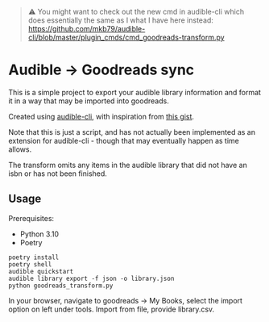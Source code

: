 > :warning: You might want to check out the new cmd in audible-cli which does essentially the same as I what I have here instead:
https://github.com/mkb79/audible-cli/blob/master/plugin_cmds/cmd_goodreads-transform.py

# Audible -> Goodreads sync

This is a simple project to export your audible library information and format it in a way that may be imported into goodreads.

Created using [audible-cli](https://github.com/mkb79/audible-cli), with inspiration from [this gist](https://gist.github.com/readywater/b71c11428a151654474cdb673756319e).

Note that this is just a script, and has not actually been implemented as an extension for audible-cli - though that may eventually happen as time allows.

The transform omits any items in the audible library that did not have an isbn or has not been finished.

## Usage
Prerequisites:
* Python 3.10
* Poetry

```
poetry install
poetry shell
audible quickstart
audible library export -f json -o library.json
python goodreads_transform.py
```

In your browser, navigate to goodreads -> My Books, select the import option on left under tools. Import from file, provide library.csv.
